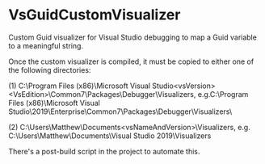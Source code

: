 # VsGuidCustomVisualizer

Custom Guid visualizer for Visual Studio debugging to map a Guid variable to a meaningful string.

Once the custom visualizer is compiled, it must be copied to either one of the following directories:

(1) C:\Program Files (x86)\Microsoft Visual Studio\<vsVersion>\<VsEdition>\Common7\Packages\Debugger\Visualizers\, e.g.C:\Program Files (x86)\Microsoft Visual Studio\2019\Enterprise\Common7\Packages\Debugger\Visualizers\

(2) C:\Users\Matthew\Documents\<vsNameAndVersion>\Visualizers, e.g. C:\Users\Matthew\Documents\Visual Studio 2019\Visualizers

There's a post-build script in the project to automate this.
